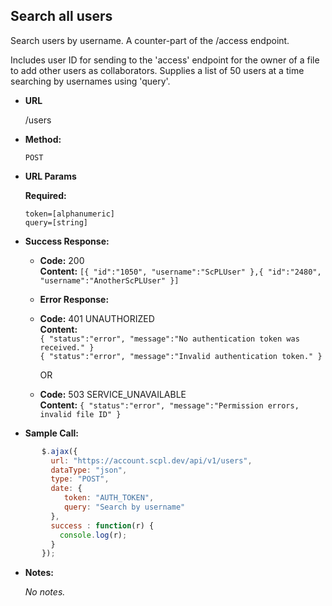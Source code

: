 **Search all users**
----
Search users by username. A counter-part of the /access endpoint.

Includes user ID for sending to the 'access' endpoint for the owner of a file to add other users as collaborators. Supplies a list of 50 users at a time searching by usernames using 'query'.

* **URL**

  /users

* **Method:**

  `POST`

*  **URL Params**

   **Required:**

   `token=[alphanumeric]`<br/>
   `query=[string]`

* **Success Response:**

    * **Code:** 200 <br />
       **Content:** `[{ "id":"1050", "username":"ScPLUser" },{ "id":"2480", "username":"AnotherScPLUser" }]`

   * **Error Response:**

   * **Code:** 401 UNAUTHORIZED <br />
     **Content:**<br/>
     `{ "status":"error", "message":"No authentication token was received." }`<br/>
     `{ "status":"error", "message":"Invalid authentication token." }`

     OR

    * **Code:** 503 SERVICE_UNAVAILABLE <br />
       **Content:** `{ "status":"error", "message":"Permission errors, invalid file ID" }`

* **Sample Call:**

```javascript
       $.ajax({
         url: "https://account.scpl.dev/api/v1/users",
         dataType: "json",
         type: "POST",
         date: {
            token: "AUTH_TOKEN",
            query: "Search by username"
         },
         success : function(r) {
           console.log(r);
         }
       });
```
* **Notes:**

     _No notes._
